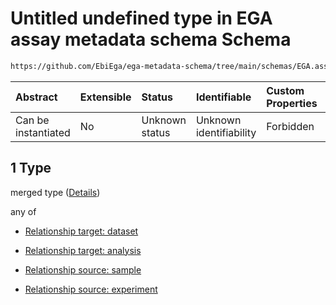 # Untitled undefined type in EGA assay metadata schema Schema

```txt
https://github.com/EbiEga/ega-metadata-schema/tree/main/schemas/EGA.assay.json#/properties/assay_relationships/items/allOf/1/anyOf/0/allOf/1
```



| Abstract            | Extensible | Status         | Identifiable            | Custom Properties | Additional Properties | Access Restrictions | Defined In                                                                 |
| :------------------ | :--------- | :------------- | :---------------------- | :---------------- | :-------------------- | :------------------ | :------------------------------------------------------------------------- |
| Can be instantiated | No         | Unknown status | Unknown identifiability | Forbidden         | Allowed               | none                | [EGA.assay.json\*](../../../schemas/EGA.assay.json "open original schema") |

## 1 Type

merged type ([Details](ega-11-properties-assay-relationships-items-allof-relationship-constraints-for-an-assay-anyof-allowed-relationships-of-type-referenced_by-main-ones-allof-1.md))

any of

*   [Relationship target: dataset](ega-12-definitions-relationship-target-dataset.md "check type definition")

*   [Relationship target: analysis](ega-12-definitions-relationship-target-analysis.md "check type definition")

*   [Relationship source: sample](ega-12-definitions-relationship-source-sample.md "check type definition")

*   [Relationship source: experiment](ega-12-definitions-relationship-source-experiment.md "check type definition")
